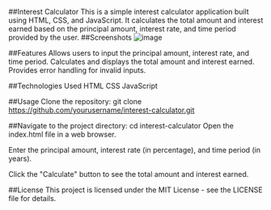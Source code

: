 ##Interest Calculator
This is a simple interest calculator application built using HTML, CSS, and JavaScript. It calculates the total amount and interest earned based on the principal amount, interest rate, and time period provided by the user.
##Screenshots
![image](https://github.com/Afrid1919/Interest_Calculator/assets/132122733/09096398-0a27-4e64-af09-208590924696)

##Features
Allows users to input the principal amount, interest rate, and time period.
Calculates and displays the total amount and interest earned.
Provides error handling for invalid inputs.

##Technologies Used
HTML
CSS
JavaScript

##Usage
Clone the repository:
git clone https://github.com/yourusername/interest-calculator.git

##Navigate to the project directory:
cd interest-calculator
Open the index.html file in a web browser.

Enter the principal amount, interest rate (in percentage), and time period (in years).

Click the "Calculate" button to see the total amount and interest earned.

##License
This project is licensed under the MIT License - see the LICENSE file for details.

